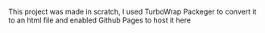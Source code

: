 This project was made in scratch, I used TurboWrap Packeger to convert it to an html file and enabled Github Pages to host it here 
